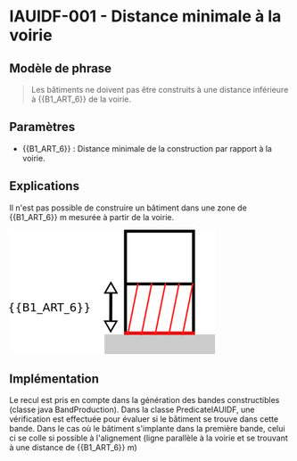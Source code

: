 # IAUIDF-001 - Distance minimale à la voirie

## Modèle de phrase

> Les bâtiments ne doivent pas être construits à une distance inférieure à {{B1_ART_6}} de la voirie.

## Paramètres

* {{B1_ART_6}} : Distance minimale de la construction par rapport à la voirie.


## Explications

Il n'est pas possible de construire un bâtiment dans une zone de {{B1_ART_6}} m mesurée à partir de la voirie.

![Image illustrant le recul par rapport à la voirie](../img/rules/IAUIDF/IAUIDF-001.png)

## Implémentation

Le recul est pris en compte dans la génération des bandes constructibles (classe java BandProduction). Dans la classe PredicateIAUIDF, une vérification est effectuée pour évaluer si le bâtiment se trouve dans cette bande. Dans le cas où le bâtiment s'implante dans la première bande, celui ci se colle si possible à l'alignement (ligne parallèle à la voirie et se trouvant à une distance de {{B1_ART_6}}  m)
